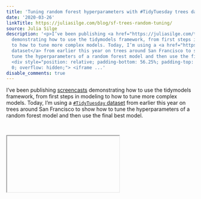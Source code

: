 ```yaml
---
title: 'Tuning random forest hyperparameters with #TidyTuesday trees data'
date: '2020-03-26'
linkTitle: https://juliasilge.com/blog/sf-trees-random-tuning/
source: Julia Silge
description: '<p>I’ve been publishing <a href="https://juliasilge.com/tags/tidymodels/">screencasts</a>
  demonstrating how to use the tidymodels framework, from first steps in modeling
  to how to tune more complex models. Today, I’m using a <a href="https://github.com/rfordatascience/tidytuesday"><code>#TidyTuesday</code>
  dataset</a> from earlier this year on trees around San Francisco to show how to
  tune the hyperparameters of a random forest model and then use the final best model.</p>
  <div style="position: relative; padding-bottom: 56.25%; padding-top: 30px; height:
  0; overflow: hidden;"> <iframe ...'
disable_comments: true
---
```

<p>I’ve been publishing <a href="https://juliasilge.com/tags/tidymodels/">screencasts</a> demonstrating how to use the tidymodels framework, from first steps in modeling to how to tune more complex models. Today, I’m using a <a href="https://github.com/rfordatascience/tidytuesday"><code>#TidyTuesday</code> dataset</a> from earlier this year on trees around San Francisco to show how to tune the hyperparameters of a random forest model and then use the final best model.</p> <div style="position: relative; padding-bottom: 56.25%; padding-top: 30px; height: 0; overflow: hidden;"> <iframe ...